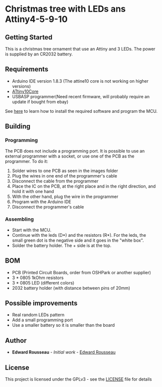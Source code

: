 
# Christmas tree with LEDs ans Attiny4-5-9-10

## Getting Started

This is a christmas tree ornament that use an Attiny and 3 LEDs. The power is supplied by an CR2032 battery.



## Requirements


* Arduino IDE version 1.8.3 (The attine10 core is not working on higher versions)
* [ATtiny10Core](https://github.com/technoblogy/attiny10core)
* USBASP programmer(Need recent firmware, will probably require an update if bought from ebay)


See [here](http://www.technoblogy.com/show?1YQY) to learn how to install the required software and program the MCU.

## Building
### Programming

The PCB does not include a programming port. It is possible to use an external programmer with a socket, or use one of the PCB as the programmer. 
To do it:

 1. Solder wires to one PCB as seen in the images folder
 2. Plug the wires in one end of the programmer's cable
 3. Disconnect the cable from the programmer
 4. Place the IC on the PCB, at the right place and in the right direction, and hold it with one hand
 5. With the other hand, plug the wire in the programmer
 6. Program with the Arduino IDE
 7. Disconnect the programmer's cable

### Assembling
* Start with the MCU.
* Continue with the leds (D*) and the resistors (R*). For the leds, the small green dot is the negative side and it goes in the "white box".
* Solder the battery holder. The + side is at the top.

## BOM

* PCB (Printed Circuit Boards, order from OSHPark or another supplier)
* 3 * 0805 1kOhm resistors
* 3 * 0805 LED (different colors)
* 2032 battery holder (with distance between pins of 20mm)

## Possible improvements
* Real random LEDs pattern
* Add a small programming port
* Use a smaller battery so it is smaller than the board

## Author

* **Edward Rousseau** - *Initial work* - [Edward Rousseau](https://github.com/edwardrousseau)


## License

This project is licensed under the GPLv3 - see the [LICENSE](LICENSE) file for details
